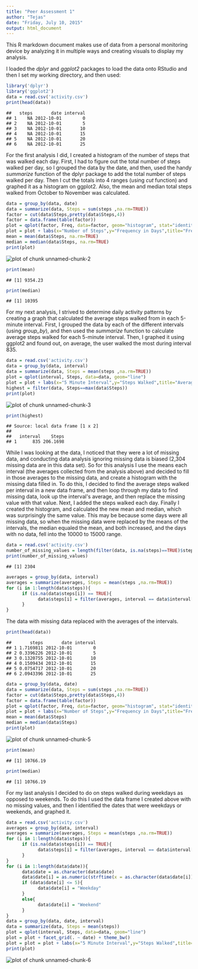 ```yaml
---
title: "Peer Assessment 1"
author: "Tejas"
date: "Friday, July 10, 2015"
output: html_document
---
```


This R markdown document makes use of data from a personal monitoring device by analyzing it in multiple ways and creating visuals to display my analysis.

I loaded the *dplyr* and *ggplot2* packages to load the data onto RStudio and then I set my working directory, and then used:


```r
library('dplyr')
library('ggplot2')
data = read.csv('activity.csv')
print(head(data))
```

```
##   steps       date interval
## 1    NA 2012-10-01        0
## 2    NA 2012-10-01        5
## 3    NA 2012-10-01       10
## 4    NA 2012-10-01       15
## 5    NA 2012-10-01       20
## 6    NA 2012-10-01       25
```

For the first analysis I did, I created a histogram of the number of steps that was walked each day.  First, I had to figure out the total number of steps walked per day, so I grouped the data by the date, and then, used the handy *summarize*  function of the dplyr package to add the total number of steps walked per day.  Then I cut the totals into 4 ranges (using *cut* function) and graphed it as a histogram on ggplot2.  Also, the mean and median total steps walked from October to November was calculated.

```r
data = group_by(data, date)
data = summarize(data, Steps = sum(steps ,na.rm=TRUE))
factor = cut(data$Steps,pretty(data$Steps,4))
factor = data.frame(table(factor))
plot = qplot(factor, Freq, data=factor, geom="histogram", stat="identity")
plot = plot + labs(x="Number of Steps",y="Frequency in Days",title="Frequency of Total Steps from October to November")
mean = mean(data$Steps, na.rm=TRUE)
median = median(data$Steps, na.rm=TRUE)
print(plot)
```

![plot of chunk unnamed-chunk-2](figure/histogram_total_steps.png ) 

```r
print(mean)
```

```
## [1] 9354.23
```

```r
print(median)
```

```
## [1] 10395
```
For my next analysis, I strived to determine daily activity patterns by creating a graph that calculated the average steps walked from in each  5-minute interval.  First, I grouped the data by each of the different intervals (using *group_by*), and then used the *summarize* function to calculate average steps walked for each 5-minute interval.  Then, I graphed it using ggplot2 and found out, on average, the user walked the most during interval 835.

```r
data = read.csv('activity.csv')
data = group_by(data, interval)
data = summarize(data, Steps = mean(steps ,na.rm=TRUE))
plot = qplot(interval, Steps, data=data, geom="line")
plot = plot + labs(x="5 Minute Interval",y="Steps Walked",title="Average Steps Walked in 5 Minute Intervals") + theme_bw()
highest = filter(data, Steps==max(data$Steps))
print(plot)
```

![plot of chunk unnamed-chunk-3](figure/interval_steps.png) 

```r
print(highest)
```

```
## Source: local data frame [1 x 2]
## 
##   interval    Steps
## 1      835 206.1698
```
While I was looking at the data, I noticed that they were a lot of missing data, and conducting data analysis ignoring missing data is biased (2,304 missing data are in this data set).  So for this analysis I use the means each interval (the averages collected from the analysis above) and decided to fill in those averages to the missing data, and create a histogram with the missing data filled in.  To do this, I decided to find the average steps walked per interval in a new data frame, and then loop through my data to find missing data, look up the interval's average, and then replace the missing value with that value.  Next, I added the steps walked each day.  Finally I created the histogram, and calculated the new mean and median, which was surprisingly the same value.  This may be because some days were all missing data, so when the missing data were replaced by the means of the intervals, the median equaled the mean, and both increased, and the days with no data, fell into the 10000 to 15000 range.

```r
data = read.csv('activity.csv')
number_of_missing_values = length(filter(data, is.na(steps)==TRUE)$steps)
print(number_of_missing_values)
```

```
## [1] 2304
```

```r
averages = group_by(data, interval)
averages = summarize(averages, Steps = mean(steps ,na.rm=TRUE))
for (i in 1:length(data$steps)){
      if (is.na(data$steps[i]) == TRUE){
            data$steps[i] = filter(averages, interval == data$interval[i])$Steps
      }
}
```
The data with missing data replaced with the averages of the intervals.

```r
print(head(data))
```

```
##       steps       date interval
## 1 1.7169811 2012-10-01        0
## 2 0.3396226 2012-10-01        5
## 3 0.1320755 2012-10-01       10
## 4 0.1509434 2012-10-01       15
## 5 0.0754717 2012-10-01       20
## 6 2.0943396 2012-10-01       25
```

```r
data = group_by(data, date)
data = summarize(data, Steps = sum(steps ,na.rm=TRUE))
factor = cut(data$Steps,pretty(data$Steps,4))
factor = data.frame(table(factor))
plot = qplot(factor, Freq, data=factor, geom="histogram", stat="identity")
plot = plot + labs(x="Number of Steps",y="Frequency in Days",title="Frequency of Total Steps from October to November")
mean = mean(data$Steps)
median = median(data$Steps)
print(plot)
```

![plot of chunk unnamed-chunk-5](figure/no_missing_data.png ) 

```r
print(mean)
```

```
## [1] 10766.19
```

```r
print(median)
```

```
## [1] 10766.19
```
For my last analysis I decided to do on steps walked during weekdays as opposed to weekends.  To do this I used the data frame I created above with no missing values, and then I identified the dates that were weekdays or weekends, and graphed it.

```r
data = read.csv('activity.csv')
averages = group_by(data, interval)
averages = summarize(averages, Steps = mean(steps ,na.rm=TRUE))
for (i in 1:length(data$steps)){
      if (is.na(data$steps[i]) == TRUE){
            data$steps[i] = filter(averages, interval == data$interval[i])$Steps
      }
}
for (i in 1:length(data$date)){
      data$date = as.character(data$date)
      data$date[i] = as.numeric(strftime(x = as.character(data$date[i]), tz="GMT", format="%u"))
      if (data$date[i] <= 5){
            data$date[i] = "Weekday"
      }
      else{
            data$date[i] = "Weekend"
      }
}
data = group_by(data, date, interval)
data = summarize(data, Steps = mean(steps))
plot = qplot(interval, Steps, data=data, geom="line")
plot = plot + facet_grid(. ~ date) + theme_bw()
plot = plot = plot + labs(x="5 Minute Interval",y="Steps Walked",title="Steps Walked Weekdays and Weekends")
print(plot)
```

![plot of chunk unnamed-chunk-6](figure/weekday_weekend.png ) 
